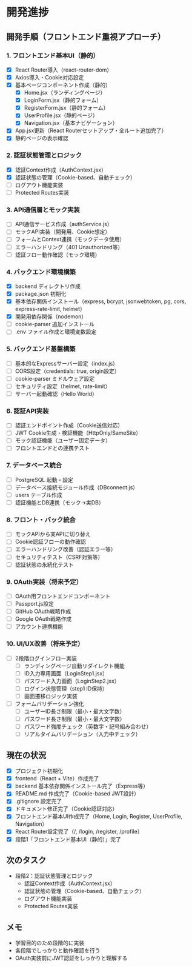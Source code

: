 # 開発進捗

## 開発手順（フロントエンド重視アプローチ）

### 1. フロントエンド基本UI（静的）
- [x] React Router導入（react-router-dom）
- [x] Axios導入・Cookie対応設定
- [x] 基本ページコンポーネント作成（静的）
  - [x] Home.jsx（ランディングページ）
  - [x] LoginForm.jsx（静的フォーム）
  - [x] RegisterForm.jsx（静的フォーム）
  - [x] UserProfile.jsx（静的ページ）
  - [x] Navigation.jsx（基本ナビゲーション）
- [x] App.jsx更新（React Routerセットアップ・全ルート追加完了）
- [x] 静的ページの表示確認

### 2. 認証状態管理とロジック
- [x] 認証Context作成（AuthContext.jsx）
- [x] 認証状態の管理（Cookie-based、自動チェック）
- [ ] ログアウト機能実装
- [ ] Protected Routes実装

### 3. API通信層とモック実装
- [ ] API通信サービス作成（authService.js）
- [ ] モックAPI実装（開発用、Cookie想定）
- [ ] フォームとContext連携（モックデータ使用）
- [ ] エラーハンドリング（401 Unauthorized等）
- [ ] 認証フロー動作確認（モック環境）

### 4. バックエンド環境構築
- [x] backend ディレクトリ作成
- [x] package.json 初期化
- [x] 基本依存関係インストール（express, bcrypt, jsonwebtoken, pg, cors, express-rate-limit, helmet）
- [x] 開発用依存関係（nodemon）
- [ ] cookie-parser 追加インストール
- [ ] .env ファイル作成と環境変数設定

### 5. バックエンド基盤構築
- [ ] 基本的なExpressサーバー設定（index.js）
- [ ] CORS設定（credentials: true, origin設定）
- [ ] cookie-parser ミドルウェア設定
- [ ] セキュリティ設定（helmet, rate-limit）
- [ ] サーバー起動確認（Hello World）

### 6. 認証API実装
- [ ] 認証エンドポイント作成（Cookie送信対応）
- [ ] JWT Cookie生成・検証機能（HttpOnly/SameSite）
- [ ] モック認証機能（ユーザー固定データ）
- [ ] フロントエンドとの連携テスト

### 7. データベース統合
- [ ] PostgreSQL 起動・設定
- [ ] データベース接続モジュール作成（DBconnect.js）
- [ ] users テーブル作成
- [ ] 認証機能とDB連携（モック→実DB）

### 8. フロント・バック統合
- [ ] モックAPIから実APIに切り替え
- [ ] Cookie認証フローの動作確認
- [ ] エラーハンドリング改善（認証エラー等）
- [ ] セキュリティテスト（CSRF対策等）
- [ ] 認証状態の永続化テスト

### 9. OAuth実装（将来予定）
- [ ] OAuth用フロントエンドコンポーネント
- [ ] Passport.js設定
- [ ] GitHub OAuth戦略作成
- [ ] Google OAuth戦略作成
- [ ] アカウント連携機能

### 10. UI/UX改善（将来予定）
- [ ] 2段階ログインフロー実装
  - [ ] ランディングページ自動リダイレクト機能
  - [ ] ID入力専用画面（LoginStep1.jsx）
  - [ ] パスワード入力画面（LoginStep2.jsx）
  - [ ] ログイン状態管理（step1 ID保持）
  - [ ] 画面遷移ロジック実装
- [ ] フォームバリデーション強化
  - [ ] ユーザーID長さ制限（最小・最大文字数）
  - [ ] パスワード長さ制限（最小・最大文字数）
  - [ ] パスワード強度チェック（英数字・記号組み合わせ）
  - [ ] リアルタイムバリデーション（入力中チェック）

## 現在の状況
- [x] プロジェクト初期化
- [x] frontend（React + Vite）作成完了
- [x] backend 基本依存関係インストール完了（Express等）
- [x] README.md 作成完了（Cookie-based JWT設計）
- [x] .gitignore 設定完了
- [x] ドキュメント修正完了（Cookie認証対応）
- [x] フロントエンド基本UI作成完了（Home, Login, Register, UserProfile, Navigation）
- [x] React Router設定完了（/, /login, /register, /profile）
- [x] 段階1「フロントエンド基本UI（静的）」完了

## 次のタスク
- 段階2：認証状態管理とロジック
  - 認証Context作成（AuthContext.jsx）
  - 認証状態の管理（Cookie-based、自動チェック）
  - ログアウト機能実装
  - Protected Routes実装

## メモ
- 学習目的のため段階的に実装
- 各段階でしっかりと動作確認を行う
- OAuth実装前にJWT認証をしっかりと理解する